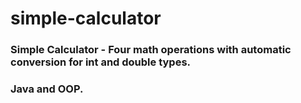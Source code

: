 # simple-calculator
### Simple Calculator - Four math operations with automatic conversion for int and double types.

### Java and OOP.
